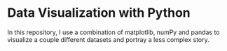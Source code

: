 # Data Visualization with Python

In this repository, I use a combination of matplotlib, numPy and pandas to visualize a couple different datasets and portray a less complex story.
